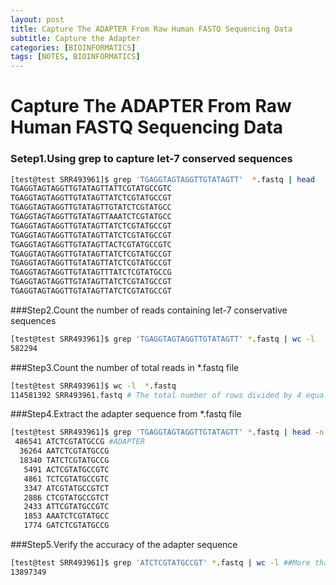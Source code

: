 ```yaml
---
layout: post
title: Capture The ADAPTER From Raw Human FASTQ Sequencing Data
subtitle: Capture the Adapter
categories: [BIOINFORMATICS]
tags: [NOTES, BIOINFORMATICS]
---
```



# Capture The ADAPTER From Raw Human FASTQ Sequencing Data

### Setep1.Using grep to capture let-7 conserved sequences
```bash
[test@test SRR493961]$ grep 'TGAGGTAGTAGGTTGTATAGTT'  *.fastq | head
TGAGGTAGTAGGTTGTATAGTTATTCGTATGCCGTC
TGAGGTAGTAGGTTGTATAGTTATCTCGTATGCCGT
TGAGGTAGTAGGTTGTATAGTTGTATCTCGTATGCC
TGAGGTAGTAGGTTGTATAGTTAAATCTCGTATGCC
TGAGGTAGTAGGTTGTATAGTTATCTCGTATGCCGT
TGAGGTAGTAGGTTGTATAGTTATCTCGTATGCCGT
TGAGGTAGTAGGTTGTATAGTTACTCGTATGCCGTC
TGAGGTAGTAGGTTGTATAGTTATCTCGTATGCCGT
TGAGGTAGTAGGTTGTATAGTTATCTCGTATGCCGT
TGAGGTAGTAGGTTGTATAGTTTATCTCGTATGCCG
TGAGGTAGTAGGTTGTATAGTTATCTCGTATGCCGT
TGAGGTAGTAGGTTGTATAGTTATCTCGTATGCCGT
```
###Step2.Count the number of reads containing let-7 conservative sequences
```bash
[test@test SRR493961]$ grep 'TGAGGTAGTAGGTTGTATAGTT' *.fastq | wc -l
582294
```
###Step3.Count the number of total reads in *.fastq file

```bash
[test@test SRR493961]$ wc -l  *.fastq
114581392 SRR493961.fastq # The total number of rows divided by 4 equals the number of reads</font>
```
###Step4.Extract the adapter sequence from *.fastq file
```bash
[test@test SRR493961]$ grep 'TGAGGTAGTAGGTTGTATAGTT' *.fastq | head -n 1000000 | sed 's/TGAGGTAGTAGGTTGTATAGTT//g' | sort |uniq -cd | sort -nr | head
 486541 ATCTCGTATGCCG #ADAPTER
  36264 AATCTCGTATGCCG
  18340 TATCTCGTATGCCG
   5491 ACTCGTATGCCGTC
   4861 TCTCGTATGCCGTC
   3347 ATCGTATGCCGTCT
   2886 CTCGTATGCCGTCT
   2433 ATTCGTATGCCGTC
   1853 AAATCTCGTATGCC
   1774 GATCTCGTATGCCG
```
###Step5.Verify the accuracy of the adapter sequence
```bash
[test@test SRR493961]$ grep 'ATCTCGTATGCCGT' *.fastq | wc -l ##More than 15 lengths can basically meet the requirements, about 20 is normal
13897349
```
